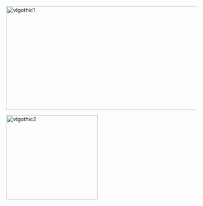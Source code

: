 [<img src="http://brontosaurusrex.mooo.com/wp-content/uploads/2014/07/vlgothic1.png" alt="vlgothic1" width="685" height="274" class="alignleft size-full wp-image-3287" />][1]

[<img src="http://brontosaurusrex.mooo.com/wp-content/uploads/2014/07/vlgothic2.png" alt="vlgothic2" width="242" height="223" class="alignleft size-medium wp-image-3288" />][2]

 [1]: http://brontosaurusrex.mooo.com/wp-content/uploads/2014/07/vlgothic1.png
 [2]: http://brontosaurusrex.mooo.com/wp-content/uploads/2014/07/vlgothic2.png